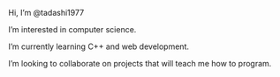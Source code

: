 
Hi, I’m @tadashi1977

I’m interested in computer science.

I’m currently learning C++ and web development.

I’m looking to collaborate on projects that will teach me how to program.

<!---
tadashi1977/tadashi1977 is a ✨ special ✨ repository because its `README.md` (this file) appears on your GitHub profile.
You can click the Preview link to take a look at your changes.
--->
